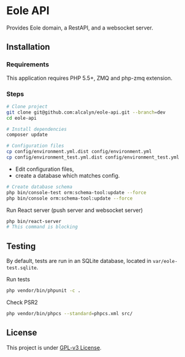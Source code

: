# Eole API

Provides Eole domain, a RestAPI, and a websocket server.


## Installation

### Requirements

This application requires PHP 5.5+, ZMQ and php-zmq extension.


### Steps

``` bash
# Clone project
git clone git@github.com:alcalyn/eole-api.git --branch=dev
cd eole-api

# Install dependencies
composer update

# Configuration files
cp config/environment.yml.dist config/environment.yml
cp config/environment_test.yml.dist config/environment_test.yml
```

 - Edit configuration files,
 - create a database which matches config.

``` bash
# Create database schema
php bin/console-test orm:schema-tool:update --force
php bin/console orm:schema-tool:update --force
```

Run React server (push server and websocket server)

``` bash
php bin/react-server
# This command is blocking
```


## Testing

By default, tests are run in an SQLite database, located in `var/eole-test.sqlite`.

Run tests

``` bash
php vendor/bin/phpunit -c .
```

Check PSR2

``` bash
php vendor/bin/phpcs --standard=phpcs.xml src/
```


## License

This project is under [GPL-v3 License](LICENSE).
